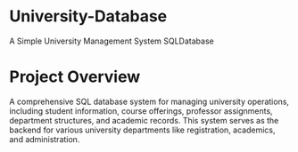 # University-Database
A  Simple University Management System SQLDatabase

# Project Overview
A comprehensive SQL database system for managing university operations, including student information, course offerings, professor assignments, department structures, and academic records. This system serves as the backend for various university departments like registration, academics, and administration.
